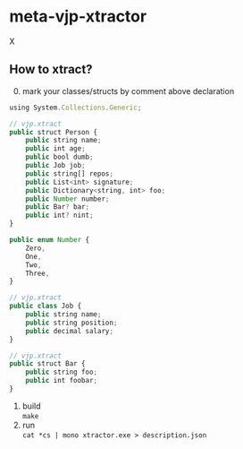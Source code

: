 # meta-vjp-xtractor
X

## How to xtract?
0. mark your classes/structs by comment above declaration  
```javascript
using System.Collections.Generic;

// vjp.xtract
public struct Person {
    public string name;
    public int age;
    public bool dumb;
    public Job job;
    public string[] repos;
    public List<int> signature;
    public Dictionary<string, int> foo;
    public Number number;
    public Bar? bar;
    public int? nint;
}

public enum Number {
    Zero,
    One,
    Two,
    Three,
}

// vjp.xtract
public class Job {
    public string name;
    public string position;
    public decimal salary;
}

// vjp.xtract
public struct Bar {
    public string foo;
    public int foobar;
}
```
1. build  
`make`
2. run  
`cat *cs | mono xtractor.exe > description.json`
